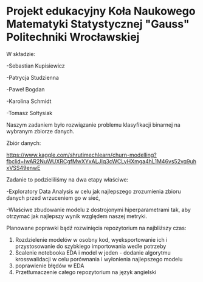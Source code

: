 # Projekt edukacyjny Koła Naukowego Matematyki Statystycznej "Gauss" Politechniki Wrocławskiej
W składzie:

-Sebastian Kupisiewicz

-Patrycja Studzienna

-Paweł Bogdan

-Karolina Schmidt

-Tomasz Sołtysiak

Naszym zadaniem było rozwiązanie problemu klasyfikacji binarnej na wybranym zbiorze danych.

Zbiór danych: 

https://www.kaggle.com/shrutimechlearn/churn-modelling?fbclid=IwAR2NuWUXRCgfMwXYxALJIq3cWCLyHXmga4hL1M46vs52vq9uhxVSS49enwE

Zadanie to podzieliliśmy na dwa etapy właściwe:

-Exploratory Data Analysis w celu jak najlepszego zrozumienia zbioru danych przed wrzuceniem go w sieć,

-Właściwe zbudowanie modelu z dostrojonymi hiperparametrami tak, aby otrzymać jak najlepszy wynik względem naszej metryki.

Planowane poprawki bądź rozwinięcia repozytorium na najbliższy czas:
1. Rozdzielenie modelów w osobny kod, wyeksportowanie ich i przystosowanie do szybkiego importowania wedle potrzeby
2. Scalenie notebooka EDA i model w jeden - dodanie algorytmu krosswalidacji w celu porównania i wyłonienia najlepszego modelu
3. poprawienie błędów w EDA
4. Przetłumaczenie całego repozytorium na język angielski

